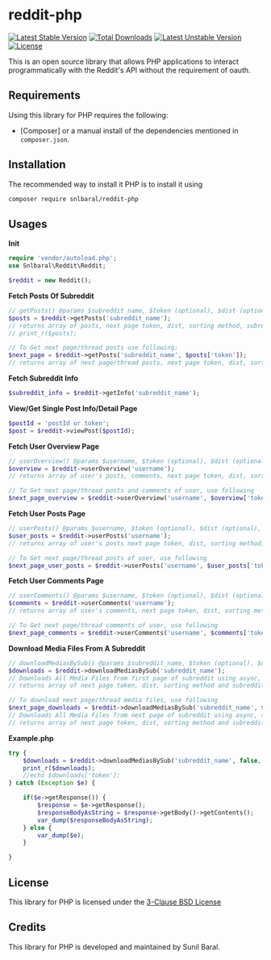 # reddit-php

[![Latest Stable Version](https://poser.pugx.org/snlbaral/reddit-php/v)](//packagist.org/packages/snlbaral/reddit-php) [![Total Downloads](https://poser.pugx.org/snlbaral/reddit-php/downloads)](//packagist.org/packages/snlbaral/reddit-php) [![Latest Unstable Version](https://poser.pugx.org/snlbaral/reddit-php/v/unstable)](//packagist.org/packages/snlbaral/reddit-php) [![License](https://poser.pugx.org/snlbaral/reddit-php/license)](//packagist.org/packages/snlbaral/reddit-php)


This is an open source library that allows PHP applications to interact programmatically with the Reddit's API without the requirement of oauth.


Requirements
------------

Using this library for PHP requires the following:

* [Composer] or a manual install of the dependencies mentioned in
  `composer.json`.


Installation
------------

The recommended way to install it PHP is to install it using

```sh
composer require snlbaral/reddit-php
```



Usages
----------

**Init**
```php
require 'vendor/autoload.php';
use Snlbaral\Reddit\Reddit;

$reddit = new Reddit();
```


**Fetch Posts Of Subreddit**
```php
// getPosts() @params $subreddit_name, $token (optional), $dist (optional), $sort (optional)
$posts = $reddit->getPosts('subreddit_name');
// returns array of posts, next page token, dist, sorting method, subreddit name
// print_r($posts);

// To Get next page/thread posts use following:
$next_page = $reddit->getPosts('subreddit_name', $posts['token']);
// returns array of next page/thread posts, next page token, dist, sorting method, subreddit name
```


**Fetch Subreddit Info**
```php
$subreddit_info = $reddit->getInfo('subreddit_name');
```


**View/Get Single Post Info/Detail Page**
```php
$postId = 'postId or token';
$post = $reddit->viewPost($postId);
```


**Fetch User Overview Page**
```php
// userOverview() @params $username, $token (optional), $dist (optional), $sort (optional)
$overview = $reddit->userOverview('username');
// returns array of user's posts, comments, next page token, dist, sorting method, username

// To Get next page/thread posts and comments of user, use following
$next_page_overview = $reddit->userOverview('username', $overview['token']);
```


**Fetch User Posts Page**
```php
// userPosts() @params $username, $token (optional), $dist (optional), $sort (optional)
$user_posts = $reddit->userPosts('username');
// returns array of user's posts next page token, dist, sorting method, username

// To Get next page/thread posts of user, use following
$next_page_user_posts = $reddit->userPosts('username', $user_posts['token']);
```


**Fetch User Comments Page**
```php
// userComments() @params $username, $token (optional), $dist (optional), $sort (optional)
$comments = $reddit->userComments('username');
// returns array of user's comments, next page token, dist, sorting method, username

// To Get next page/thread comments of user, use following
$next_page_comments = $reddit->userComments('username', $comments['token']);
```


**Download Media Files From A Subreddit**
```php
// downloadMediasBySub() @params $subreddit_name, $token (optional), $dist (optional), $sort (optional), $dir (optional)
$downloads = $reddit->downloadMediasBySub('subreddit_name');
// Downloads All Media Files from first page of subreddit using async, saves in $dir location
// returns array of next page token, dist, sorting method and subreddit name

// To download next page/thread media files, use following
$next_page_downloads = $reddit->downloadMediasBySub('subreddit_name', $downloads['token']);
// Downloads All Media Files from next page of subreddit using async, saves in $dir location
// returns array of next page token, dist, sorting method and subreddit name
```


**Example.php**

```php
try {
	$downloads = $reddit->downloadMediasBySub('subreddit_name', false, 25, 'new', 'mydownloads');
	print_r($downloads);
	//echo $downloads['token'];
} catch (Exception $e) {

	if($e->getResponse()) {
		$response = $e->getResponse();
		$responseBodyAsString = $response->getBody()->getContents();
		var_dump($responseBodyAsString);
	} else {
		var_dump($e);
	}

}
```


License
-------

This library for PHP is licensed under the <a href="https://opensource.org/licenses/BSD-3-Clause">3-Clause
BSD License</a>

Credits
-------

This library for PHP is developed and maintained by Sunil Baral.
